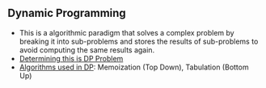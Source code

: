 ## Dynamic Programming
- This is a algorithmic paradigm that solves a complex problem by breaking it into sub-problems and stores the results of sub-problems to avoid computing the same results again.
- [Determining this is DP Problem](Determining_this_is_DP_Problem)
- [Algorithms used in DP](Algo_in_DP): Memoization (Top Down), Tabulation (Bottom Up)
